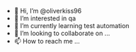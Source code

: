 - 👋 Hi, I’m @oliverkiss96
- 👀 I’m interested in qa
- 🌱 I’m currently learning test automation
- 💞️ I’m looking to collaborate on ...
- 📫 How to reach me ...

<!---
oliverkiss96/oliverkiss96 is a ✨ special ✨ repository because its `README.md` (this file) appears on your GitHub profile.
You can click the Preview link to take a look at your changes.
--->
